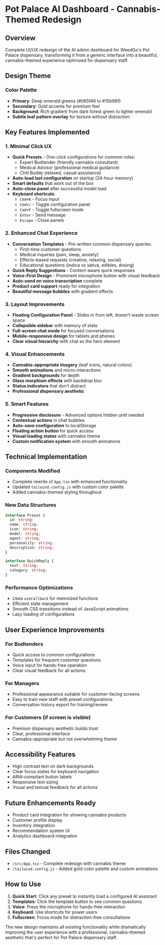 # Pot Palace AI Dashboard - Cannabis-Themed Redesign

## Overview
Complete UI/UX redesign of the AI admin dashboard for WeedGo's Pot Palace dispensary, transforming it from a generic interface into a beautiful, cannabis-themed experience optimized for dispensary staff.

## Design Theme
### Color Palette
- **Primary**: Deep emerald greens (#065f46 to #10b981)
- **Secondary**: Gold accents for premium feel
- **Background**: Rich gradient from dark forest green to lighter emerald
- **Subtle leaf pattern overlay** for texture without distraction

## Key Features Implemented

### 1. Minimal Click UX
- **Quick Presets** - One-click configurations for common roles:
  - Expert Budtender (friendly cannabis consultant)
  - Medical Advisor (professional medical guidance)
  - Chill Buddy (relaxed, casual assistance)
- **Auto-load last configuration** on startup (24-hour memory)
- **Smart defaults** that work out of the box
- **Auto-close panel** after successful model load
- **Keyboard shortcuts**:
  - `Cmd+K` - Focus input
  - `Cmd+/` - Toggle configuration panel
  - `Cmd+F` - Toggle fullscreen mode
  - `Enter` - Send message
  - `Escape` - Close panels

### 2. Enhanced Chat Experience
- **Conversation Templates** - Pre-written common dispensary queries:
  - First-time customer questions
  - Medical inquiries (pain, sleep, anxiety)
  - Effects-based requests (creative, relaxing, social)
  - Educational questions (indica vs sativa, edibles, dosing)
- **Quick Reply Suggestions** - Context-aware quick responses
- **Voice-First Design** - Prominent microphone button with visual feedback
- **Auto-send on voice transcription** complete
- **Product card support** ready for integration
- **Beautiful message bubbles** with gradient effects

### 3. Layout Improvements
- **Floating Configuration Panel** - Slides in from left, doesn't waste screen space
- **Collapsible sidebar** with memory of state
- **Full-screen chat mode** for focused conversations
- **Mobile-responsive design** for tablets and phones
- **Clear visual hierarchy** with chat as the hero element

### 4. Visual Enhancements
- **Cannabis-appropriate imagery** (leaf icons, natural colors)
- **Smooth animations** and micro-interactions
- **Gradient backgrounds** for depth
- **Glass morphism effects** with backdrop blur
- **Status indicators** that don't distract
- **Professional dispensary aesthetic**

### 5. Smart Features
- **Progressive disclosure** - Advanced options hidden until needed
- **Contextual actions** in chat bubbles
- **Auto-save configuration** to localStorage
- **Floating action button** for quick access
- **Visual loading states** with cannabis theme
- **Custom notification system** with smooth animations

## Technical Implementation

### Components Modified
- Complete rewrite of `App.tsx` with enhanced functionality
- Updated `tailwind.config.js` with custom color palette
- Added cannabis-themed styling throughout

### New Data Structures
```typescript
interface Preset {
  id: string;
  name: string;
  icon: string;
  model: string;
  agent: string;
  personality: string;
  description: string;
}

interface QuickReply {
  text: string;
  category: string;
}
```

### Performance Optimizations
- Uses `useCallback` for memoized functions
- Efficient state management
- Smooth CSS transitions instead of JavaScript animations
- Lazy loading of configurations

## User Experience Improvements

### For Budtenders
- Quick access to common configurations
- Templates for frequent customer questions
- Voice input for hands-free operation
- Clear visual feedback for all actions

### For Managers
- Professional appearance suitable for customer-facing screens
- Easy to train new staff with preset configurations
- Conversation history export for training/review

### For Customers (if screen is visible)
- Premium dispensary aesthetic builds trust
- Clear, professional interface
- Cannabis-appropriate but not overwhelming theme

## Accessibility Features
- High contrast text on dark backgrounds
- Clear focus states for keyboard navigation
- ARIA-compliant button labels
- Responsive text sizing
- Visual and textual feedback for all actions

## Future Enhancements Ready
- Product card integration for showing cannabis products
- Customer profile display
- Inventory integration
- Recommendation system UI
- Analytics dashboard integration

## Files Changed
- `/src/App.tsx` - Complete redesign with cannabis theme
- `/tailwind.config.js` - Added gold color palette and custom animations

## How to Use
1. **Quick Start**: Click any preset to instantly load a configured AI assistant
2. **Templates**: Click the template button to see common questions
3. **Voice**: Press the microphone for hands-free interaction
4. **Keyboard**: Use shortcuts for power users
5. **Fullscreen**: Focus mode for distraction-free consultations

The new design maintains all existing functionality while dramatically improving the user experience with a professional, cannabis-themed aesthetic that's perfect for Pot Palace dispensary staff.
